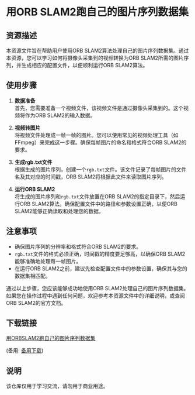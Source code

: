 # 用ORB SLAM2跑自己的图片序列数据集

## 资源描述

本资源文件旨在帮助用户使用ORB SLAM2算法处理自己的图片序列数据集。通过本资源，您可以学习如何将摄像头采集到的视频转换为ORB SLAM2所需的图片序列，并生成相应的配置文件，以便顺利运行ORB SLAM2算法。

## 使用步骤

1. **数据准备**  
   首先，您需要准备一个视频文件，该视频文件是通过摄像头采集到的。这个视频将作为ORB SLAM2的输入数据。

2. **视频转图片**  
   将视频文件处理成一帧一帧的图片。您可以使用常见的视频处理工具（如FFmpeg）来完成这一步骤。确保每帧图片的命名和格式符合ORB SLAM2的要求。

3. **生成rgb.txt文件**  
   根据生成的图片序列，创建一个`rgb.txt`文件。该文件记录了每帧图片的文件名及其对应的时间戳，ORB SLAM2将根据此文件来读取图片序列。

4. **运行ORB SLAM2**  
   将生成的图片序列和`rgb.txt`文件放置在ORB SLAM2的指定目录下，然后运行ORB SLAM2算法。确保配置文件中的路径和参数设置正确，以便ORB SLAM2能够正确读取和处理您的数据。

## 注意事项

- 确保图片序列的分辨率和格式符合ORB SLAM2的要求。
- `rgb.txt`文件的格式必须正确，时间戳的精度要足够高，以确保ORB SLAM2能够准确地处理每一帧图片。
- 在运行ORB SLAM2之前，建议先检查配置文件中的参数设置，确保其与您的数据集相匹配。

通过以上步骤，您应该能够成功地使用ORB SLAM2处理自己的图片序列数据集。如果您在操作过程中遇到任何问题，欢迎参考本资源文件中的详细说明，或查阅ORB SLAM2的官方文档。

## 下载链接
[用ORBSLAM2跑自己的图片序列数据集](https://pan.quark.cn/s/84e535d7b02e) 

(备用: [备用下载](https://pan.baidu.com/s/1B3BiGJmBW3xojQPYhIX8ag?pwd=1234))

## 说明

该仓库仅用于学习交流，请勿用于商业用途。
